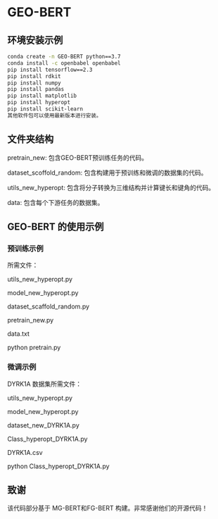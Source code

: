 # GEO-BERT

## 环境安装示例

```bash
conda create -n GEO-BERT python==3.7
conda install -c openbabel openbabel
pip install tensorflow==2.3
pip install rdkit
pip install numpy
pip install pandas
pip install matplotlib
pip install hyperopt
pip install scikit-learn
其他软件包可以使用最新版本进行安装。
```

## 文件夹结构

pretrain_new: 包含GEO-BERT预训练任务的代码。

dataset_scoffold_random: 包含构建用于预训练和微调的数据集的代码。

utils_new_hyperopt: 包含将分子转换为三维结构并计算键长和键角的代码。

data: 包含每个下游任务的数据集。

## GEO-BERT 的使用示例

### 预训练示例

所需文件：

utils_new_hyperopt.py

model_new_hyperopt.py

dataset_scaffold_random.py

pretrain_new.py

data.txt

python pretrain.py

### 微调示例

DYRK1A 数据集所需文件：

utils_new_hyperopt.py

model_new_hyperopt.py

dataset_new_DYRK1A.py

Class_hyperopt_DYRK1A.py

DYRK1A.csv

python Class_hyperopt_DYRK1A.py

## 致谢
该代码部分基于 MG-BERT和FG-BERT 构建。非常感谢他们的开源代码！

